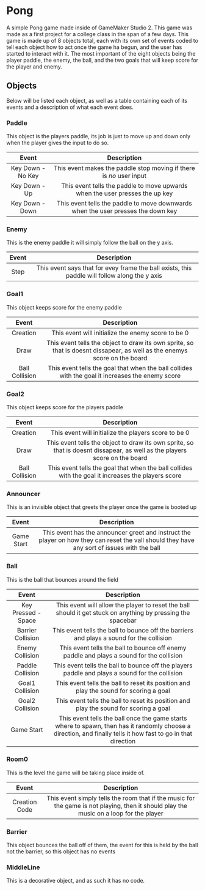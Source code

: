 # Pong
A simple Pong game made inside of GameMaker Studio 2. This game was made as a first project for a college class in the span of a few days. This game is made up of 8 objects total, each with its own set of events coded to tell each object how to act once the game ha begun, and the user has started to interact with it. The most important of the eight objects being the player paddle, the enemy, the ball, and the two goals that will keep score for the player and enemy. 

## Objects
Below will be listed each object, as well as a table containing each of its events and a description of what each event does.

### Paddle
This object is the players paddle, its job is just to move up and down only when the player gives the input to do so.

|Event|Description|
|:-------:|:------------:|
|Key Down - No Key|This event makes the paddle stop moving if there is *no* user input|
|Key Down - Up|This event tells the paddle to move upwards when the user presses the up key|
|Key Down - Down|This event tells the paddle to move downwards when the user presses the down key|

### Enemy
This is the enemy paddle it will simply follow the ball on the y axis.

| Event | Description |
|:-------:|:-------:|
| Step | This event says that for evey frame the ball exists, this paddle will follow along the y axis |

### Goal1
This object keeps score for the enemy paddle

| Event | Description |
|:-------:|:-------:|
| Creation | This event will initialize the enemy score to be 0 |
| Draw | This event tells the object to draw its own sprite, so that is doesnt dissapear, as well as the enemys score on the board|
| Ball Collision | This event tells the goal that when the ball collides with the goal it increases the enemy score |

### Goal2
This object keeps score for the players paddle

| Event | Description |
|:-------:|:-------:|
| Creation | This event will initialize the players score to be 0 |
| Draw | This event tells the object to draw its own sprite, so that is doesnt dissapear, as well as the players score on the board|
| Ball Collision | This event tells the goal that when the ball collides with the goal it increases the players score |

### Announcer
This is an invisible object that greets the player once the game is booted up

|Event|Description|
|:-------:|:-------:|
|Game Start|This event has the announcer greet and instruct the player on how they can reset the vall should they have any sort of issues with the ball|

### Ball
This is the ball that bounces around the field

| Event | Description |
|:-------:|:-------:|
| Key Pressed - Space | This event will allow the player to reset the ball should it get stuck on anything by pressing the spacebar |
| Barrier Collision | This event tells the ball to bounce off the barriers and plays a sound for the collision |
| Enemy Collision | This event tells the ball to bounce off enemy paddle and plays a sound for the collision |
| Paddle Collision | This event tells the ball to bounce off the players paddle and plays a sound for the collision |
| Goal1 Collision | This event tells the ball to reset its position and play the sound for scoring a goal |
| Goal2 Collision | This event tells the ball to reset its position and play the sound for scoring a goal  |
| Game Start | This event tells the ball once the game starts where to spawn, then has it randomly choose a direction, and finally tells it how fast to go in that direction |

### Room0
This is the level the game will be taking place inside of.

|Event|Description|
|:-------:|:-------:|
| Creation Code | This event simply tells the room that if the music for the game is not playing, then it should play the music on a loop for the player|

### Barrier
This object bounces the ball off of them, the event for this is held by the ball not the barrier, so this object has no events

### MiddleLine
This is a decorative object, and as such it has no code.
